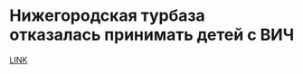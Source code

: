 # Нижегородская турбаза отказалась принимать детей с ВИЧ 



[LINK](https://varlamov.ru/3463139.html)